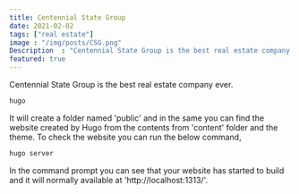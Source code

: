 ```yaml
---
title: Centennial State Group
date: 2021-02-02
tags: ["real estate"]
image : "/img/posts/CSG.png"
Description  : "Centennial State Group is the best real estate company ever."
featured: true
---
```


Centennial State Group is the best real estate company ever.

```bash
hugo
```


It will create a folder named 'public' and in the same you can find the website created by Hugo from the contents from 'content' folder and the theme.
To check the website you can run the below command, 

```bash
hugo server
```

In the command prompt you can see that your website has started to build and it will normally available at 'http://localhost:1313/'.

<!--Photo by Robert Katzki on Unsplash-->
